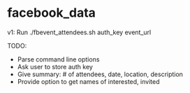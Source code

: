 # facebook_data

v1: Run ./fbevent_attendees.sh auth_key event_url

TODO: 
* Parse command line options
* Ask user to store auth key
* Give summary: # of attendees, date, location, description
* Provide option to get names of interested, invited